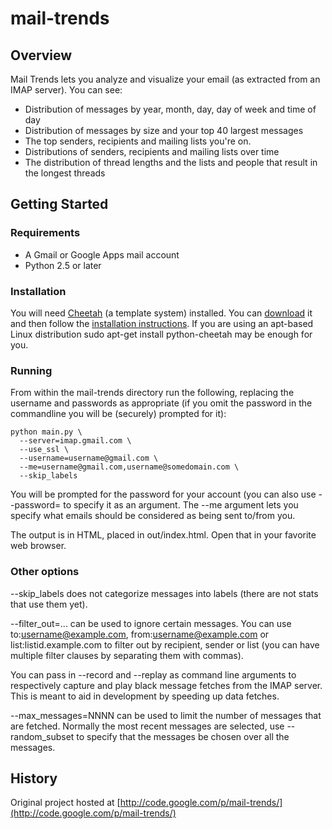 # mail-trends

## Overview
Mail Trends lets you analyze and visualize your email (as extracted from an IMAP server). You can see:

* Distribution of messages by year, month, day, day of week and time of day
* Distribution of messages by size and your top 40 largest messages
* The top senders, recipients and mailing lists you're on.
* Distributions of senders, recipients and mailing lists over time
* The distribution of thread lengths and the lists and people that result in the longest threads

## Getting Started
### Requirements
* A Gmail or Google Apps mail account
* Python 2.5 or later

### Installation
You will need [Cheetah](http://www.cheetahtemplate.org/) (a template system) installed. You can [download](http://pypi.python.org/packages/source/C/Cheetah/Cheetah-2.4.4.tar.gz) it and then follow the [installation instructions](http://www.cheetahtemplate.org/docs/users_guide_html_multipage/gettingStarted.install.html). If you are using an apt-based Linux distribution sudo apt-get install python-cheetah may be enough for you.

### Running
From within the mail-trends directory run the following, replacing the username and passwords as appropriate (if you omit the password in the commandline you will be (securely) prompted for it):

    python main.py \
      --server=imap.gmail.com \
      --use_ssl \
      --username=username@gmail.com \
      --me=username@gmail.com,username@somedomain.com \
      --skip_labels

You will be prompted for the password for your account (you can also use --password= to specify it as an argument. The --me argument lets you specify what emails should be considered as being sent to/from you.

The output is in HTML, placed in out/index.html. Open that in your favorite web browser.

### Other options
--skip_labels does not categorize messages into labels (there are not stats that use them yet).

--filter_out=... can be used to ignore certain messages. You can use to:username@example.com, from:username@example.com or list:listid.example.com to filter out by recipient, sender or list (you can have multiple filter clauses by separating them with commas).

You can pass in --record and --replay as command line arguments to respectively capture and play black message fetches from the IMAP server. This is meant to aid in development by speeding up data fetches.

--max_messages=NNNN can be used to limit the number of messages that are fetched. Normally the most recent messages are selected, use --random_subset to specify that the messages be chosen over all the messages.


## History
Original project hosted at [http://code.google.com/p/mail-trends/](http://code.google.com/p/mail-trends/)
